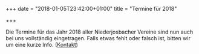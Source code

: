 +++
date = "2018-01-05T23:42:00+01:00"
title = "Termine für 2018"

+++

Die Termine für das Jahr 2018 aller Niederjosbacher Vereine sind nun auch bei uns vollständig eingetragen. Falls etwas fehlt oder falsch ist, bitten wir um eine kurze Info. ([Kontakt](/kontakt/))
